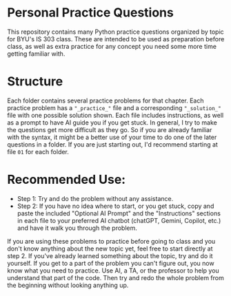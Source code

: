 # Personal Practice Questions
This repository contains many Python practice questions organized by topic for BYU's IS 303 class. These are intended to be used as preparation before class, as well as extra practice for any concept you need some more time getting familiar with.

# Structure
Each folder contains several practice problems for that chapter. Each practice problem has a `"_practice_"` file and a corresponding `"_solution_"` file with one possible solution shown. Each file includes instructions, as well as a prompt to have AI guide you if you get stuck. In general, I try to make the questions get more difficult as they go. So if you are already familiar with the syntax, it might be a better use of your time to do one of the later questions in a folder. If you are just starting out, I'd recommend starting at file `01` for each folder.

# Recommended Use:
- Step 1: Try and do the problem without any assistance.
- Step 2: If you have no idea where to start, or you get stuck, copy and paste the included "Optional AI Prompt" and the "Instructions" sections in each file to your preferred AI chatbot (chatGPT, Gemini, Copilot, etc.) and have it walk you through the problem.

If you are using these problems to practice before going to class and you don't know anything about the new topic yet, feel free to start directly at step 2. If you've already learned something about the topic, try and do it yourself. If you get to a part of the problem you can't figure out, you now know what you need to practice. Use AI, a TA, or the professor to help you understand that part of the code. Then try and redo the whole problem from the beginning without looking anything up.
